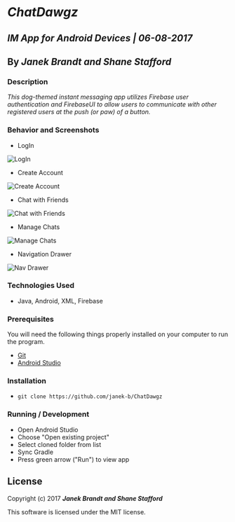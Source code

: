 # _ChatDawgz_

## _IM App for Android Devices | 06-08-2017_

## By _**Janek Brandt and Shane Stafford**_

### Description
_This dog-themed instant messaging app utilizes Firebase user authentication and FirebaseUI to allow users to communicate with other registered users at the push (or paw) of a button._

### Behavior and Screenshots

* LogIn

![LogIn](https://user-images.githubusercontent.com/25571782/26991355-db946ce8-4d0e-11e7-9e32-ab37105e299a.png)

* Create Account

![Create Account](https://user-images.githubusercontent.com/25571782/26991351-da2d9c30-4d0e-11e7-81e2-563f9ac29489.png)

* Chat with Friends

![Chat with Friends](https://user-images.githubusercontent.com/25571782/26991356-dcafe904-4d0e-11e7-9411-a97b033af089.png)

* Manage Chats

![Manage Chats](https://user-images.githubusercontent.com/25571782/26991363-ddece772-4d0e-11e7-86fb-0c6adc205a26.png)

* Navigation Drawer

![Nav Drawer](https://user-images.githubusercontent.com/25571782/26991368-e0e695e0-4d0e-11e7-9703-b6ca6af7cca9.png)

### Technologies Used
* Java, Android, XML, Firebase

### Prerequisites

You will need the following things properly installed on your computer to run the program.

* [Git](https://git-scm.com/)
* [Android Studio](https://developer.android.com/studio/index.html)

### Installation

* `git clone https://github.com/janek-b/ChatDawgz`

### Running / Development
* Open Android Studio
* Choose "Open existing project"
* Select cloned folder from list
* Sync Gradle
* Press green arrow ("Run") to view app

## License

Copyright (c) 2017 **_Janek Brandt and Shane Stafford_**

This software is licensed under the MIT license.